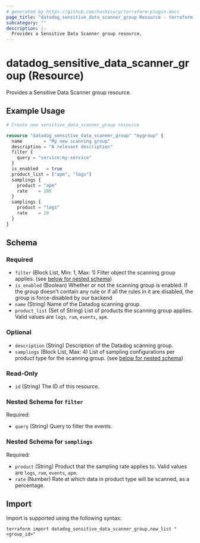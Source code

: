 ```yaml
---
# generated by https://github.com/hashicorp/terraform-plugin-docs
page_title: "datadog_sensitive_data_scanner_group Resource - terraform-provider-datadog"
subcategory: ""
description: |-
  Provides a Sensitive Data Scanner group resource.
---
```


# datadog_sensitive_data_scanner_group (Resource)

Provides a Sensitive Data Scanner group resource.

## Example Usage

```terraform
# Create new sensitive_data_scanner_group resource

resource "datadog_sensitive_data_scanner_group" "mygroup" {
  name        = "My new scanning group"
  description = "A relevant description"
  filter {
    query = "service:my-service"
  }
  is_enabled   = true
  product_list = ["apm", "logs"]
  samplings {
    product = "apm"
    rate    = 100
  }
  samplings {
    product = "logs"
    rate    = 10
  }
}
```

<!-- schema generated by tfplugindocs -->
## Schema

### Required

- `filter` (Block List, Min: 1, Max: 1) Filter object the scanning group applies. (see [below for nested schema](#nestedblock--filter))
- `is_enabled` (Boolean) Whether or not the scanning group is enabled. If the group doesn't contain any rule or if all the rules in it are disabled, the group is force-disabled by our backend
- `name` (String) Name of the Datadog scanning group.
- `product_list` (Set of String) List of products the scanning group applies. Valid values are `logs`, `rum`, `events`, `apm`.

### Optional

- `description` (String) Description of the Datadog scanning group.
- `samplings` (Block List, Max: 4) List of sampling configurations per product type for the scanning group. (see [below for nested schema](#nestedblock--samplings))

### Read-Only

- `id` (String) The ID of this resource.

<a id="nestedblock--filter"></a>
### Nested Schema for `filter`

Required:

- `query` (String) Query to filter the events.


<a id="nestedblock--samplings"></a>
### Nested Schema for `samplings`

Required:

- `product` (String) Product that the sampling rate applies to. Valid values are `logs`, `rum`, `events`, `apm`.
- `rate` (Number) Rate at which data in product type will be scanned, as a percentage.

## Import

Import is supported using the following syntax:

```shell
terraform import datadog_sensitive_data_scanner_group.new_list "<group_id>"
```
